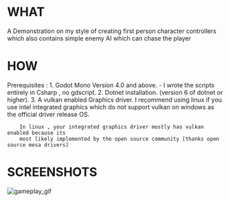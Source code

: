 # WHAT

A Demonstration on my style of creating first person character controllers which also contains
simple enemy AI which can chase the player 



# HOW

Prerequisites : 
		1. Godot Mono Version 4.0 and above. - I wrote the scripts entirely in Csharp , no gdscript.
		2. Dotnet installation. (version 6 of dotnet or higher).
		3. A vulkan enabled Graphics driver. I recommend using linux if you use intel integrated
		graphics which do not support vulkan on windows as the official driver release OS.

		In linux , your integrated graphics driver mostly has vulkan enabled because its 
		most likely implemented by the open source community [thanks open source mesa drivers]

# SCREENSHOTS

![gameplay_gif]("Screenshots/gameplay.gif")
